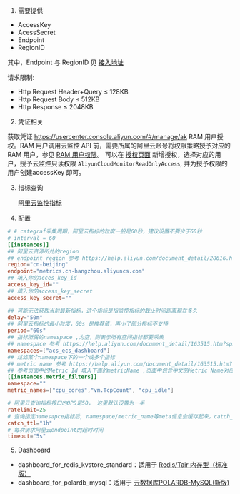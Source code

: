 1. 需要提供

- AccessKey
- AcessSecret
- Endpoint
- RegionID

其中，Endpoint 与 RegionID 见 [接入地址](https://help.aliyun.com/document_detail/28616.html?spm=a2c4g.11186623.0.0.30c85d7aFf1Qzc#section-72p-xhs-6qt)

请求限制:
- Http Request Header+Query ≤ 128KB
- Http Request Body ≤ 512KB
- Http Response ≤ 2048KB

2. 凭证相关

获取凭证 https://usercenter.console.aliyun.com/#/manage/ak
RAM 用户授权。RAM 用户调用云监控 API 前，需要所属的阿里云账号将权限策略授予对应的 RAM 用户，参见 [RAM 用户权限](https://help.aliyun.com/document_detail/43170.html?spm=a2c4g.11186623.0.0.30c841feqsoAAn)。
可以在 [授权页面](https://ram.console.aliyun.com/permissions) 新增授权，选择对应的用户，授予云监控只读权限 `AliyunCloudMonitorReadOnlyAccess`, 并为授予权限的用户创建accessKey 即可。

3. 指标查询

    [阿里云监控指标](https://help.aliyun.com/document_detail/163515.htm?spm=a2c4g.11186623.0.0.3ad53c60q3sQz1)

4. 配置

```toml
# # categraf采集周期，阿里云指标的粒度一般是60秒，建议设置不要少于60秒
# interval = 60
[[instances]]
## 阿里云资源所处的region
## endpoint region 参考 https://help.aliyun.com/document_detail/28616.html#section-72p-xhs-6qt
region="cn-beijing"
endpoint="metrics.cn-hangzhou.aliyuncs.com"
## 填入你的acces_key_id
access_key_id=""
## 填入你的access_key_secret
access_key_secret=""

## 可能无法获取当前最新指标，这个指标是指监控指标的截止时间距离现在多久
delay="50m"
## 阿里云指标的最小粒度，60s 是推荐值，再小了部分指标不支持
period="60s"
## 指标所属的namespace ,为空，则表示所有空间指标都要采集
## namespace 参考 https://help.aliyun.com/document_detail/163515.htm?spm=a2c4g.11186623.0.0.44d65c58mhgNw3
namespaces=["acs_ecs_dashboard"]
## 过滤某个namespace下的一个或多个指标
## metric name 参考 https://help.aliyun.com/document_detail/163515.htm?spm=a2c4g.11186623.0.0.401d15c73Z0dZh
## 参考页面中的Metric Id 填入下面的metricName ,页面中包含中文的Metric Name对应接口中的Description
[[instances.metric_filters]]
namespace=""
metric_names=["cpu_cores","vm.TcpCount", "cpu_idle"]

# 阿里云查询指标接口的QPS是50， 这里默认设置为一半
ratelimit=25
# 查询指定namesapce指标后, namespace/metric_name等meta信息会缓存起来，catch_ttl 是指标的缓存时间
catch_ttl="1h"
# 每次请求阿里云endpoint的超时时间
timeout="5s"
```

5. Dashboard

- dashboard_for_redis_kvstore_standard：适用于 [Redis/Tair 内存型（标准版）](https://cms.console.aliyun.com/metric-meta/acs_kvstore/kvstore_standard?spm=a2c4g.11186623.0.0.5ed876abviVWI8)
- dashboard_for_polardb_mysql：适用于 [云数据库POLARDB-MySQL(新版)](https://cms.console.aliyun.com/metric-meta/acs_polardb/polardb_mysql_cluster?spm=a2c4g.11186623.0.0.1f1d76abbgD9eJ)